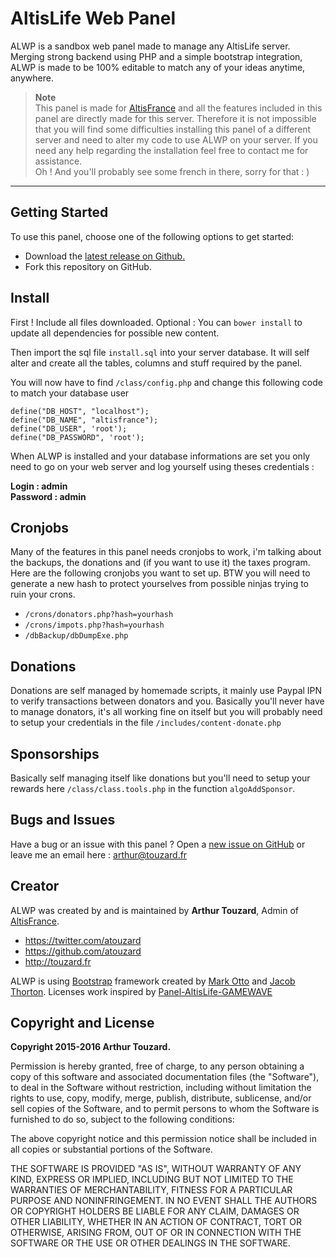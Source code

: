 # AltisLife Web Panel

ALWP is a sandbox web panel made to manage any AltisLife server. Merging strong backend using PHP and a simple bootstrap integration, ALWP is made to be 100% editable to match any of your ideas anytime, anywhere.

> **Note**  
> This panel is made for [AltisFrance](http://altisfrance.fr/) and all the features included in this panel are directly made for this server. Therefore it is not impossible that you will find some difficulties installing this panel of a different server and need to alter my code to use ALWP on your server. If you need any help regarding the installation feel free to contact me for assistance.  
> Oh ! And you'll probably see some french in there, sorry for that : )


----------

## Getting Started

To use this panel, choose one of the following options to get started:
* Download the [latest release on Github.](https://github.com/atouzard/ALWP-AltisLife-Web-Panel/releases/tag/v1)
* Fork this repository on GitHub.

## Install

First ! Include all files downloaded. Optional : You can `bower install` to update all dependencies for possible new content.

Then import the sql file `install.sql` into your server database. It will self alter and create all the tables, columns and stuff required by the panel.

You will now have to find `/class/config.php` and change this following code to match your database user

`define("DB_HOST", "localhost");`  
`define("DB_NAME", "altisfrance");`  
`define("DB_USER", 'root');`  
`define("DB_PASSWORD", 'root');`  

When ALWP is installed and your database informations are set you only need to go on your web server and log yourself using theses credentials :

**Login : admin**  
**Password : admin**  

## Cronjobs

Many of the features in this panel needs cronjobs to work, i'm talking about the backups, the donations and (if you want to use it) the taxes program. Here are the following cronjobs you want to set up. BTW you will need to generate a new hash to protect yourselves from possible ninjas trying to ruin your crons.

* `/crons/donators.php?hash=yourhash`
* `/crons/impots.php?hash=yourhash`
* `/dbBackup/dbDumpExe.php`

## Donations

Donations are self managed by homemade scripts, it mainly use Paypal IPN to verify transactions between donators and you. Basically you'll never have to manage donators, it's all working fine on itself but you will probably need to setup your credentials in the file `/includes/content-donate.php`

## Sponsorships

Basically self managing itself like donations but you'll need to setup your rewards here `/class/class.tools.php` in the function `algoAddSponsor`.

## Bugs and Issues

Have a bug or an issue with this panel ? Open a [new issue on GitHub](https://github.com/atouzard/ALWP-AltisLife-Web-Panel/issues) or leave me an email here : arthur@touzard.fr

## Creator

ALWP was created by and is maintained by **Arthur Touzard**, Admin of [AltisFrance](http://altisfrance.fr/).

* https://twitter.com/atouzard
* https://github.com/atouzard
* http://touzard.fr

ALWP is using [Bootstrap](http://getbootstrap.com/) framework created by [Mark Otto](https://twitter.com/mdo) and [Jacob Thorton](https://twitter.com/fat).
Licenses work inspired by [Panel-AltisLife-GAMEWAVE](https://github.com/BloodMotion/Panel-AltisLife-GAMEWAVE)

## Copyright and License

**Copyright 2015-2016 Arthur Touzard.**

Permission is hereby granted, free of charge, to any person obtaining a copy
of this software and associated documentation files (the "Software"), to deal
in the Software without restriction, including without limitation the rights
to use, copy, modify, merge, publish, distribute, sublicense, and/or sell
copies of the Software, and to permit persons to whom the Software is
furnished to do so, subject to the following conditions:

The above copyright notice and this permission notice shall be included in
all copies or substantial portions of the Software.

THE SOFTWARE IS PROVIDED "AS IS", WITHOUT WARRANTY OF ANY KIND, EXPRESS OR IMPLIED, INCLUDING BUT NOT LIMITED TO THE WARRANTIES OF MERCHANTABILITY, FITNESS FOR A PARTICULAR PURPOSE AND NONINFRINGEMENT. IN NO EVENT SHALL THE AUTHORS OR COPYRIGHT HOLDERS BE LIABLE FOR ANY CLAIM, DAMAGES OR OTHER LIABILITY, WHETHER IN AN ACTION OF CONTRACT, TORT OR OTHERWISE, ARISING FROM, OUT OF OR IN CONNECTION WITH THE SOFTWARE OR THE USE OR OTHER DEALINGS IN THE SOFTWARE.
